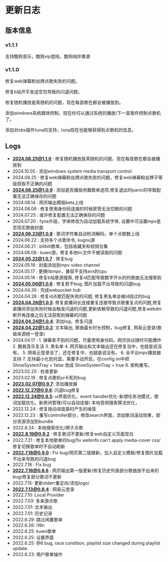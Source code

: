 # 更新日志

## 版本信息

### v1.1.1

支持酷狗音乐，酷狗vip登陆，酷狗纯伴奏源


### v1.1.0

修复web弹幕粉丝牌点歌失败的问题。

修复b站开平发送空包导致的闪退问题。

修复随机播放是真随机的问题，现在每首歌在都会被播放到。

添加windows系统媒体控制，现在你可以通过系统的播放/下一首案件控制点歌机了。

添加对obs插件tuna的支持，tuna现在也能够获得到点歌机的信息。


## Logs

- **2024.08.25@1.1.0** : 修复随机播放是真随机的问题，现在每首歌在都会被播放到
- 2024.10.05       : 添加windows system media transport control
- 2024.09.25       : 修复web弹幕粉丝牌点歌失败的问题，修复web弹幕粉丝牌子等级获取不正确的问题
- **2024.08.25@1.0.9** : 添加是否播放闲置歌单选项,修复退出时panic的导致配置无法正确保存的问题
- 2024.08.14       : 网页输出模版beta上线
- 2024.08.06       : 修复使用身份码连接的时候房管无法切歌的问题
- 2024.07.25       : 或许修复配置无法正确保存的问题
- 2024.07.20       : fyne升级，字体修改为自动加载系统字体, 设置中可设置mpv是否现实歌曲封面
- **2024.06.23@1.0.8** : 歌词字符集自动检测解码，单个点歌数上线
- 2024.06.22       : 支持多个点歌命令, kugou源
- 2024.06.21       : bilibili歌单，包括收藏夹和视频合集
- 2024.06.08       : kuwo源，修复本地lrc文件不被读取的问题
- **2024.05.22@1.0.7** : 修复bug
- 2024.05.19       : 封面添加到mpv video channel
- 2024.05.17       : 更换libmpv，兼容不支持avx的cpu
- 2024.05.16       : 修复b站歌源搜索, 修复id匹配导致数字开头的的歌曲无法搜索到
- **2024.05.06@1.0.6** : 修复若干bug, 图片加载不出导致的闪退bug
- 2024.04.30       : 完成websocket hub
- 2024.04.28       : 修复id点歌匹配失败的问题, 修复黑名单会被id绕过的bug
- **2024.04.26@1.0.5**: 修复直播间长连接重复连接导致点歌重复点的问题,修复直播间添加失败时候会触发闪退的问题,更新依赖导致的闪退问题,修复webdm断开再连接之后无法获取到弹幕的问题
- **2024.04.24@1.0.4**: 添加log，修复闪退
- **2024.04.22@1.0.2**: 文本输出, 歌曲最长时长控制，bug修复, 网易云登录(歌曲来源统一登录)
- 2024.04.17      : 1. 弹幕拿不到的问题，尽量使用身份码，网页协议随时可能爆炸
                    2. 酷我音乐复活
                    3. 黑名单
                    4. 网页输出和文本输出还在修复当中，也就是说没有。
                    5. 网易云登录没了，还在修复中，也就是说没有。
                    6. 全平台mpv播放器支持
                    7. 支持最小化到托盘，需要手动开启，在config.ini中把ShowSystemTray  = false 改成 ShowSystemTray  = true
                    8. 架构重写。
- 2023.02.20      : 检查更新
- 2023.02.19      : 修复点歌机ui卡死的bug
- **2023.02.07@0.9.7**: 添加播放器
- **2022.12.27@0.9.6**: 闪退bug修复
- **2022.12.24@0.9.5**: ui界面优化，event handler优化-新增任务池模式，歌词加载优化，新房间管理(可以自动连接)
                    本地音频搜索算法优化，
- 2022.12.24      : 修复拖动进度条时产生的噪音
- 2022.12.23      : 重写controller部分，修改search界面，添加歌词滚动效果，部分资源添加到bundle
- 2022.8.24       : 本地搜索优化/牌子点歌
- **2022.8.19@0.9.2** : 修复歌词不更新/修复web自定义页面空白
- 2022.7.21       : 修复本地歌单的bug/fix webinfo can't apply media-cover css/修复切换歌单时不自动刷新
- **2022.7.18@0.9.0** : Fix bug/网页第二版跟新，加入自定义模板/修复图片加载不出来导致的闪退bug
- 2022.7.18       : Fix bug
- **2022.7.16@0.8.6** : 网页输出第一版更新/修复历史列表部分歌曲放不出来的bug/修复部分歌词不更新
- 2022.7.15:        更新stderr重定向/添加logo/
- **2022.7.13@0.8.4** : 网易云登录
- 2022.7.10:        Local Provider
- 2022.7.03:        多来源点歌
- 2022.7.01:        文本输出
- 2022.7.01:        历史记录
- 2022.6.29:        跳过闲置歌单
- 2022.6.26:        i18n
- 2022.6.25:        kuwo歌单
- 2022.6.25:        设置界面
- 2022.6.25:        @6 bug, race condition, playlist size changed during playlist update.
- 2022.6.23:        用户歌单操作